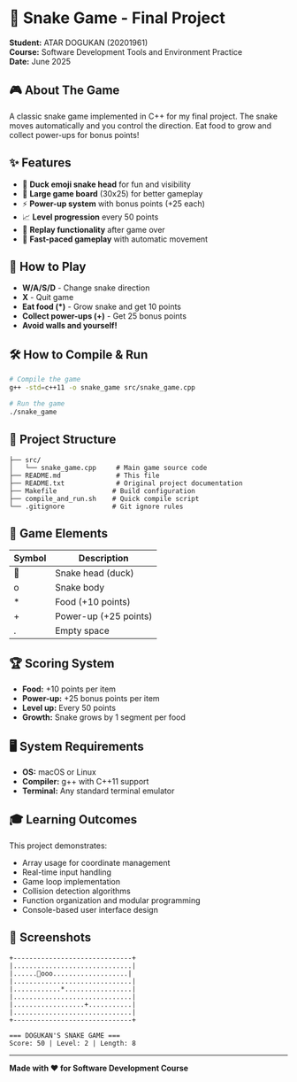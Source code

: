# 🐍 Snake Game - Final Project

**Student:** ATAR DOGUKAN (20201961)  
**Course:** Software Development Tools and Environment Practice  
**Date:** June 2025

## 🎮 About The Game

A classic snake game implemented in C++ for my final project. The snake moves automatically and you control the direction. Eat food to grow and collect power-ups for bonus points!

## ✨ Features

- 🦆 **Duck emoji snake head** for fun and visibility
- 📏 **Large game board** (30x25) for better gameplay
- ⚡ **Power-up system** with bonus points (+25 each)
- 📈 **Level progression** every 50 points
- 🔄 **Replay functionality** after game over
- 🎯 **Fast-paced gameplay** with automatic movement

## 🎯 How to Play

- **W/A/S/D** - Change snake direction
- **X** - Quit game
- **Eat food (*)** - Grow snake and get 10 points
- **Collect power-ups (+)** - Get 25 bonus points
- **Avoid walls and yourself!**

## 🛠️ How to Compile & Run

```bash
# Compile the game
g++ -std=c++11 -o snake_game src/snake_game.cpp

# Run the game
./snake_game
```

## 📁 Project Structure

```
├── src/
│   └── snake_game.cpp     # Main game source code
├── README.md              # This file
├── README.txt             # Original project documentation
├── Makefile              # Build configuration
├── compile_and_run.sh    # Quick compile script
└── .gitignore            # Git ignore rules
```

## 🎯 Game Elements

| Symbol | Description |
|--------|-------------|
| 🦆 | Snake head (duck) |
| o | Snake body |
| * | Food (+10 points) |
| + | Power-up (+25 points) |
| . | Empty space |

## 🏆 Scoring System

- **Food:** +10 points per item
- **Power-up:** +25 bonus points per item  
- **Level up:** Every 50 points
- **Growth:** Snake grows by 1 segment per food

## 🖥️ System Requirements

- **OS:** macOS or Linux
- **Compiler:** g++ with C++11 support
- **Terminal:** Any standard terminal emulator

## 🎓 Learning Outcomes

This project demonstrates:
- Array usage for coordinate management
- Real-time input handling
- Game loop implementation
- Collision detection algorithms
- Function organization and modular programming
- Console-based user interface design

## 📸 Screenshots

```
+------------------------------+
|..............................|
|......🦆ooo...................|
|..............................|
|............*.................|
|..............................|
|..................+...........|
|..............................|
+------------------------------+

=== DOGUKAN'S SNAKE GAME ===
Score: 50 | Level: 2 | Length: 8
```

---

**Made with ❤️ for Software Development Course** 